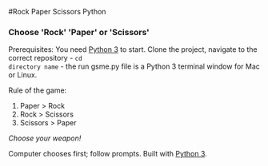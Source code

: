 #Rock Paper Scissors Python
### Choose 'Rock' 'Paper' or 'Scissors'

Prerequisites: You need [Python 3](https://www.python.org/downlod/releases/3.0) to start.
	Clone the project, navigate to the correct repository - <code>cd directory name</code> - the run gsme.py file is a Python 3 terminal window for Mac or Linux.

Rule of the game:
1. Paper > Rock
2. Rock > Scissors
3. Scissors > Paper

*Choose your weapon!*

Computer chooses first; follow prompts.
Built with [Python 3](https://docs.python.org/3/).

